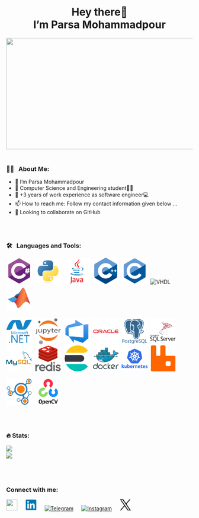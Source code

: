 <div align="center">
  <h1>
  Hey there👋<br/>I’m Parsa Mohammadpour
  </h1>
</div>
<div align="center">
  <img src="https://media.giphy.com/media/dWesBcTLavkZuG35MI/giphy.gif" width="600" height="300"/>
  <br/>
</div>
<br/>

### 👨‍💻 &nbsp; About Me:<br/>
- 👋 I’m Parsa Mohammadpour
- 🌱 Computer Science and Engineering student👨‍🎓
- 🔭 +3 years of work experience as software engineer💻
- 📫 How to reach me: Follow my contact information given below ...
- 👯 Looking to collaborate on GitHub
<br/>
<br/>

### 🛠 &nbsp; Languages and Tools:

<p>
  <img src="https://github.com/devicons/devicon/blob/master/icons/csharp/csharp-original.svg" title="c#" alt="csharp" width="70" height="70"/>&nbsp;
  <img src="https://github.com/devicons/devicon/blob/master/icons/python/python-original.svg" title="python" alt="python" width="70" height="70"/>&nbsp;
  <img src="https://github.com/devicons/devicon/blob/master/icons/java/java-original-wordmark.svg" title="Java" alt="Java" width="70" height="70"/>&nbsp;
  <img src="https://github.com/devicons/devicon/blob/master/icons/cplusplus/cplusplus-original.svg" title="c++" alt="c++" width="70" height="70"/>&nbsp;
  <img src="https://github.com/devicons/devicon/blob/master/icons/c/c-original.svg" title="c" alt="c" width="70" height="70"/>&nbsp;
  <img src="https://github.com/user-attachments/assets/c76f68dd-8f84-4bf0-bbb3-b8a401e02e62" title="VHDL" alt="VHDL" width="70" height="70"/>&nbsp;
  <img src="https://github.com/devicons/devicon/blob/master/icons/matlab/matlab-original.svg" title="matlab" alt="matlab" width="70" height="70"/>&nbsp;
<br/>
<br/>
  <img src="https://github.com/devicons/devicon/blob/master/icons/dot-net/dot-net-plain-wordmark.svg" title=".Net" alt=".Net" width="70" height="70"/>&nbsp;
  <img src="https://github.com/devicons/devicon/blob/master/icons/jupyter/jupyter-original-wordmark.svg" title="jupyter" alt="jupyter" width="70" height="70"/>&nbsp;
  <img src="https://github.com/devicons/devicon/blob/master/icons/azuredevops/azuredevops-original.svg" title="AzureDevOps" alt="AzureDevOps" width="70" height="70"/>&nbsp;
  <img src="https://github.com/devicons/devicon/blob/master/icons/oracle/oracle-original.svg" title="Oracle Database" alt="Oracle Database" width="70" height="70"/>&nbsp;
  <img src="https://github.com/devicons/devicon/blob/master/icons/postgresql/postgresql-plain-wordmark.svg" title="PostgreSQL" alt="PostgreSQL" width="70" height="70"/>&nbsp;
  <img src="https://github.com/devicons/devicon/blob/master/icons/microsoftsqlserver/microsoftsqlserver-original-wordmark.svg" title="MSSQL" alt="MSSQL" width="70" height="70"/>&nbsp;
  <img src="https://github.com/devicons/devicon/blob/master/icons/mysql/mysql-original-wordmark.svg" title="MySQL" alt="MySQL" width="70" height="70"/>&nbsp;
  <img src="https://github.com/devicons/devicon/blob/master/icons/redis/redis-original-wordmark.svg" title="redis" alt="redis" width="70" height="70"/>&nbsp;
  <img src="https://github.com/devicons/devicon/blob/master/icons/elasticsearch/elasticsearch-original.svg" title="elasticsearch" alt="elasticsearch" width="70" height="70"/>&nbsp;
  <img src="https://github.com/devicons/devicon/blob/master/icons/docker/docker-original-wordmark.svg" title="docker" alt="docker" width="70" height="70"/>&nbsp;
  <img src="https://github.com/devicons/devicon/blob/master/icons/kubernetes/kubernetes-plain-wordmark.svg" title="kubernetes" alt="kubernetes" width="70" height="70"/>&nbsp;
  <img src="https://github.com/devicons/devicon/blob/master/icons/rabbitmq/rabbitmq-original.svg" title="RabbitMQ" alt="RabbitMQ" width="70" height="70"/>&nbsp;
  <br/>
  <br/>
  <img src="https://github.com/devicons/devicon/blob/master/icons/networkx/networkx-original.svg" title="networkx" alt="networkx" width="70" height="70"/>&nbsp;
  <img src="https://github.com/devicons/devicon/blob/master/icons/opencv/opencv-original-wordmark.svg" title="OpenCV" alt="OpenCV" width="70" height="70"/>&nbsp;
<p/>
<br/>
<br/>

### 🔥 Stats:<br/>
<p float="left">

  <img src='https://streak-stats.demolab.com?user=ParsaMohammadpour&theme=prussian&hide_border=true&border_radius=10'>

<!--  <img src='https://github-readme-stats.vercel.app/api?username=ParsaMohammadpour&show_icons=true&theme=prussian&border_radius=10'> --> <br/>

  <img src='https://github-readme-stats.vercel.app/api/top-langs/?username=ParsaMohammadpour&hide_progress=true&theme=prussian&border_radius=10'>
  
</p>
<br/>
<br/>

### Connect with me:<br/>

[<img src='https://github.com/user-attachments/assets/853a345c-1f7b-484b-81bb-e3d12b8e359d' width='30' height='30'>](mailto:parsa.mohammadpour01@gmail.com) &emsp;
[<img src='https://github.com/devicons/devicon/blob/master/icons/linkedin/linkedin-original.svg' title='Linkedin' alt='Linkedin' width='30' height='30'>](https://www.linkedin.com/in/parsa-mohammadpour-58a476220) &emsp;
[<img src='https://github.com/user-attachments/assets/e8196f91-721b-4835-b4a3-e448b9a4c1b4' title='Telegram' alt='Telegram' width='30' height='30'>](https://t.me/parsa_mohammadpour) &emsp;
[<img src='https://github.com/user-attachments/assets/b56cd9fc-45c5-4a7d-b1ef-4bcd3db6c7ca' title='Instagram' alt='Instagram' width='30' height='30'>](https://www.instagram.com/paarrrssa) &emsp;
[<img src='https://github.com/devicons/devicon/blob/master/icons/twitter/twitter-original.svg' title='Twitter' alt='Twitter' width='30' height='30'>](https://x.com/paarrrssa) &emsp;

<br/>

